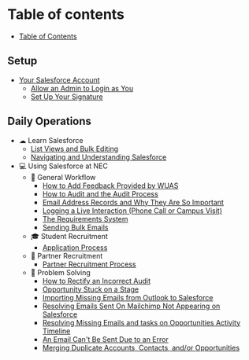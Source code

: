 # Table of contents

* [Table of Contents](README.md)

## Setup

* [Your Salesforce Account](setup/your-salesforce-account/README.md)
  * [Allow an Admin to Login as You](setup/your-salesforce-account/allow-an-admin-to-login-as-you.md)
  * [Set Up Your Signature](setup/your-salesforce-account/set-up-your-signature.md)

## Daily Operations

* ☁ Learn Salesforce
  * [List Views and Bulk Editing](daily-operations/learn-salesforce/list-views-and-bulk-editing.md)
  * [Navigating and Understanding Salesforce](daily-operations/learn-salesforce/navigating-and-understanding-salesforce.md)
* 💻 Using Salesforce at NEC
  * 💼 General Workflow
    * [How to Add Feedback Provided by WUAS](daily-operations/using-salesforce-at-nec/general-workflow/adding-feedback-from-wuas.md)
    * [How to Audit and the Audit Process](daily-operations/using-salesforce-at-nec/general-workflow/how-to-audit-and-the-audit-process.md)
    * [Email Address Records and Why They Are So Important](daily-operations/using-salesforce-at-nec/general-workflow/importance-of-email-address-records.md)
    * [Logging a Live Interaction (Phone Call or Campus Visit)](daily-operations/using-salesforce-at-nec/general-workflow/logging-a-live-interaction.md)
    * [The Requirements System](daily-operations/using-salesforce-at-nec/general-workflow/the-requirements-system.md)
    * [Sending Bulk Emails](daily-operations/using-salesforce-at-nec/general-workflow/sending-bulk-emails.md)
  * 🎓 Student Recruitment
    * [Application Process](daily-operations/using-salesforce-at-nec/student-recruitment/application-process.md)
  * 🤝 Partner Recruitment
    * [Partner Recruitment Process](daily-operations/using-salesforce-at-nec/partner-recruitment/partner-recruitment-process.md)
  * 🤔 Problem Solving
    * [How to Rectify an Incorrect Audit](daily-operations/using-salesforce-at-nec/problem-solving/how-to-rectify-an-incorrect-audit.md)
    * [Opportunity Stuck on a Stage](daily-operations/using-salesforce-at-nec/problem-solving/opportunity-stuck-on-a-stage.md)
    * [Importing Missing Emails from Outlook to Salesforce](daily-operations/using-salesforce-at-nec/problem-solving/importing-missing-emails-from-outlook-to-salesforce.md)
    * [Resolving Emails Sent On Mailchimp Not Appearing on Salesforce](daily-operations/using-salesforce-at-nec/problem-solving/resolving-emails-sent-on-mailchimp-not-appearing-on-salesforce.md)
    * [Resolving Missing Emails and tasks on Opportunities Activity Timeline](daily-operations/using-salesforce-at-nec/problem-solving/resolving-missing-emails-and-tasks-on-opportunities-activity-timeline.md)
    * [An Email Can't Be Sent Due to an Error](daily-operations/using-salesforce-at-nec/problem-solving/cannot-send-an-email.md)
    * [Merging Duplicate Accounts, Contacts, and/or Opportunities](daily-operations/using-salesforce-at-nec/problem-solving/merging-duplicate-accounts-contacts-and-or-opportunities.md)
